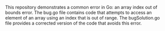 This repository demonstrates a common error in Go: an array index out of bounds error. The bug.go file contains code that attempts to access an element of an array using an index that is out of range. The bugSolution.go file provides a corrected version of the code that avoids this error.